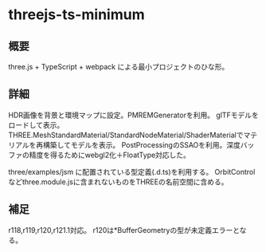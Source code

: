 # threejs-ts-minimum

## 概要

three.js + TypeScript + webpack による最小プロジェクトのひな形。

## 詳細
HDR画像を背景と環境マップに設定。PMREMGeneratorを利用。
glTFモデルをロードして表示。
THREE.MeshStandardMaterial/StandardNodeMaterial/ShaderMaterialでマテリアルを再構築してモデルを表示。
PostProcessingのSSAOを利用。深度バッファの精度を得るためにwebgl2化＋FloatType対応した。

three/examples/jsm に配置されている型定義(.d.ts)を利用する。
OrbitControlなどthree.module.jsに含まれないものをTHREEの名前空間に含める。

## 補足
r118,r119,r120,r121.1対応。
r120は*BufferGeometryの型が未定義エラーとなる。
